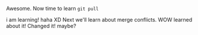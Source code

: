 Awesome. Now time to learn `git pull`

i am learning! haha XD 
Next we'll learn about merge conflicts.
WOW learned about it! Changed it! maybe? 